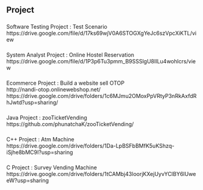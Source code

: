 <h2 align="left">Project</h2>

###

<p align="left">Software Testing Project : Test Scenario<br>https://drive.google.com/file/d/17ks69wjV0A6STOGXgYeJc6szVpcXiKTL/view</p>

###

<p align="left">System Analyst Project : Online Hostel Reservation <br>https://drive.google.com/file/d/1P3p6Tu3pmm_B9SSSlgU8lILu4wohlcrs/view</p>

###

<p align="left">Ecommerce Project : Build a website sell OTOP <br>http://nandi-otop.onlinewebshop.net/<br>https://drive.google.com/drive/folders/1c6MJmu2OMoxPpVRtyP3nRkAxfdRhJwtd?usp=sharing/</p>

###

<p align="left">Java Project : zooTicketVending <br>https://github.com/phunatchaK/zooTicketVending/</p>

###

<p align="left">C++ Project :  Atm Machine <br>https://drive.google.com/drive/folders/1Da-LpBSFbBMfK5uKShzq-iSjhe8bMC9I?usp=sharing</p>

###

<p align="left">C Project : Survey Vending Machine <br>https://drive.google.com/drive/folders/1tCAMbj43loorjKXejUyvYClBY6lUweeW?usp=sharing</p>

###
